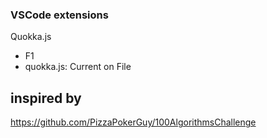 ### VSCode extensions
Quokka.js
- F1 
- quokka.js: Current on File



## inspired by 
https://github.com/PizzaPokerGuy/100AlgorithmsChallenge